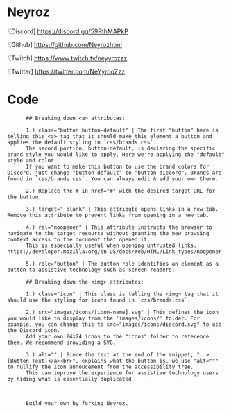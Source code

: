 # Neyroz

![Discord] https://discord.gg/59RthMAPkP

![Github] https://github.com/Neyrozhtml

![Twitch] https://www.twitch.tv/neyyrozzz

![Twitter] https://twitter.com/NeYyrooZzz


# Code


          ## Breaking down <a> attributes:
          
          1.) class="button button-default" | The first "button" here is telling this <a> tag that it should make this element a button and applies the default styling in `css/brands.css`.
          The second portion, button-default, is declaring the specific brand style you would like to apply. Here we're applying the "default" style and color.
          If you want to make this button to use the brand colors for Discord, just change "button-default" to "button-discord". Brands are found in `css/brands.css`. You can always edit & add your own there.

          2.) Replace the # in href="#" with the desired target URL for the button.

          3.) target="_blank" | This attribute opens links in a new tab. Remove this attribute to prevent links from opening in a new tab.

          4.) rel="noopener" | This attribute instructs the browser to navigate to the target resource without granting the new browsing context access to the document that opened it.
          This is especially useful when opening untrusted links. https://developer.mozilla.org/en-US/docs/Web/HTML/Link_types/noopener

          5.) role="button" | The button role identifies an element as a button to assistive technology such as screen readers.

          ## Breaking down the <img> attributes:
          
          1.) class="icon" | This class is telling the <img> tag that it should use the styling for icons found in `css/brands.css`.

          2.) src="images/icons/[icon-name].svg" | This defines the icon you would like to display from the 'images/icons/' folder. For example, you can change this to src="images/icons/discord.svg" to use the Discord icon.
          Add your own 24x24 icons to the "icons" folder to reference them. We recommend providing a SVG.

          3.) alt="" | Since the text at the end of the snippet, "..>[Button Text]</a><br>", explains what the button is, we use "alt=""" to nullify the icon annoucement from the accessibility tree. 
          This can improve the experience for assistive technology users by hiding what is essentially duplicated



          Build your own by forking Neyroz.
